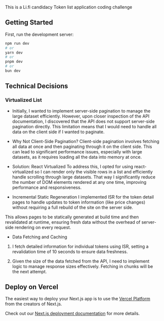 This is a Li.fi candidacy Token list application coding challenge

## Getting Started

First, run the development server:

```bash
npm run dev
# or
yarn dev
# or
pnpm dev
# or
bun dev
```

## Technical Decisions 

### Virtualized List
- Initially, I wanted to implement server-side pagination to manage the large dataset efficiently. However, upon closer inspection of the API documentation, I discovered that the API does not support server-side pagination directly. This limitation means that I would need to handle all data on the client side if I wanted to paginate.

- Why Not Client-Side Pagination?
Client-side pagination involves fetching all data at once and then paginating through it on the client side. This can lead to significant performance issues, especially with large datasets, as it requires loading all the data into memory at once.

- Solution: React Virtualized
To address this, I opted for using react-virtualized so I can render only the visible rows in a list and efficiently handle scrolling through large datasets. That way I significantly reduce the number of DOM elements rendered at any one time, improving performance and responsiveness.

- Incremental Static Regeneration
I implemented ISR for the token detail pages to handle updates to token information (like price changes) without requiring a full rebuild of the site on the server side.

This allows pages to be statically generated at build time and then revalidated at runtime, ensuring fresh data without the overhead of server-side rendering on every request.

- Data Fetching and Caching

1. I fetch detailed information for individual tokens using ISR, setting a revalidation time of 10 seconds to ensure data freshness.

2. Given the size of the data fetched from the API, I need to implement logic to manage response sizes effectively. Fetching in chunks will be the next attempt.

## Deploy on Vercel

The easiest way to deploy your Next.js app is to use the [Vercel Platform](https://vercel.com/new?utm_medium=default-template&filter=next.js&utm_source=create-next-app&utm_campaign=create-next-app-readme) from the creators of Next.js.

Check out our [Next.js deployment documentation](https://nextjs.org/docs/deployment) for more details.
